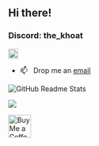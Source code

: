 ## Hi there!
### Discord: the_khoat

<p align="left"> <img src="https://komarev.com/ghpvc/?username=khosraw&label=Profile%20views&color=0e75b6&style=flat" alt="khosraw" style="height: 20px; width: auto;"/> </p>

- 📫 &nbsp; Drop me an [email](mailto:khosraw.azizi@gmail.com)

![GitHub Readme Stats](https://github-readme-stats-d.vercel.app/api?username=Khosraw&count_private=false&theme=github_dark&hide_border=true)

![](https://github-readme-streak-stats.herokuapp.com/?user=Khosraw&theme=github_dark&hide_border=true)<br/>


<a href='https://ko-fi.com/khosraw' target='_blank'><img height='35' style='border:0px;height:46px;' src='https://az743702.vo.msecnd.net/cdn/kofi3.png?v=0' border='0' alt='Buy Me a Coffee at ko-fi.com/khosraw' />
